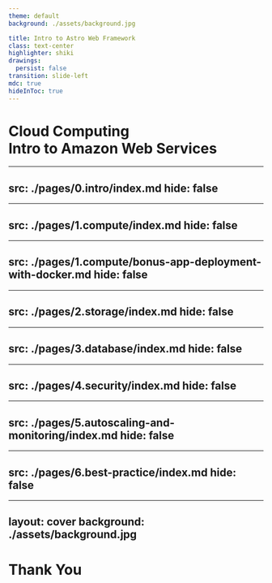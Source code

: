 ```yaml
---
theme: default
background: ./assets/background.jpg

title: Intro to Astro Web Framework
class: text-center
highlighter: shiki
drawings:
  persist: false
transition: slide-left
mdc: true
hideInToc: true
---
```


# Cloud Computing <br /> Intro to Amazon Web Services

---
src: ./pages/0.intro/index.md
hide: false
---

---
src: ./pages/1.compute/index.md
hide: false
---

---
src: ./pages/1.compute/bonus-app-deployment-with-docker.md
hide: false
---

---
src: ./pages/2.storage/index.md
hide: false
---

---
src: ./pages/3.database/index.md
hide: false
---

---
src: ./pages/4.security/index.md
hide: false
---

---
src: ./pages/5.autoscaling-and-monitoring/index.md
hide: false
---

---
src: ./pages/6.best-practice/index.md
hide: false
---

---
layout: cover
background: ./assets/background.jpg
---

# Thank You